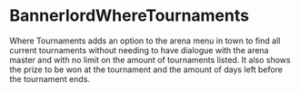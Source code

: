 # BannerlordWhereTournaments
Where Tournaments adds an option to the arena menu in town to find all current tournaments without needing to have dialogue with the arena master and with no limit on the amount of tournaments listed. It also shows the prize to be won at the tournament and the amount of days left before the tournament ends.

